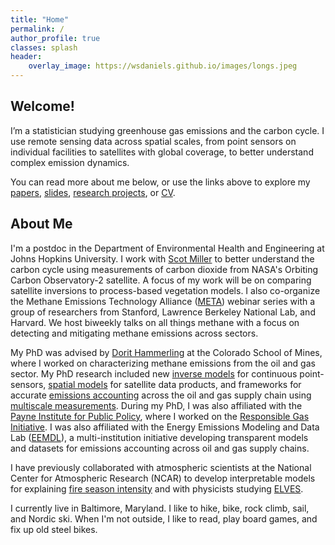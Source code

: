 ```yaml
---
title: "Home"
permalink: /
author_profile: true
classes: splash
header:
    overlay_image: https://wsdaniels.github.io/images/longs.jpeg
---
```



Welcome!
------
I’m a statistician studying greenhouse gas emissions and the carbon cycle. I use remote sensing data across spatial scales, from point sensors on individual facilities to satellites with global coverage, to better understand complex emission dynamics.

You can read more about me below, or use the links above to explore my [papers](https://wsdaniels.github.io/papers/), [slides](https://wsdaniels.github.io/slides/), [research projects](https://wsdaniels.github.io/research/), or [CV](https://wsdaniels.github.io/files/william_daniels_CV_full.pdf).



About Me
------
I'm a postdoc in the Department of Environmental Health and Engineering at Johns Hopkins University. I work with [Scot Miller](https://scotmmiller.github.io/) to better understand the carbon cycle using measurements of carbon dioxide from NASA's Orbiting Carbon Observatory-2 satellite. A focus of my work will be on comparing satellite inversions to process-based vegetation models. I also co-organize the Methane Emissions Technology Alliance ([META](https://ngi.stanford.edu/events-news/meta-seminars)) webinar series with a group of researchers from Stanford, Lawrence Berkeley National Lab, and Harvard. We host biweekly talks on all things methane with a focus on detecting and mitigating methane emissions across sectors.

My PhD was advised by [Dorit Hammerling](https://ams.mines.edu/hammerling-research-group/) at the Colorado School of Mines, where I worked on characterizing methane emissions from the oil and gas sector. My PhD research included new [inverse models](https://doi.org/10.48550/arXiv.2506.03395) for continuous point-sensors, [spatial models](https://wsdaniels.github.io/files/2021_daniels_MS_thesis.pdf) for satellite data products, and frameworks for accurate [emissions accounting](https://doi.org/10.1021/acs.est.2c06211) across the oil and gas supply chain using [multiscale measurements](https://doi.org/10.1021/acs.est.3c01121). During my PhD, I was also affiliated with the [Payne Institute for Public Policy](https://payneinstitute.mines.edu/), where I worked on the [Responsible Gas Initiative](https://www.mines.edu/global-energy-future/responsiblegas/). I was also affiliated with the Energy Emissions Modeling and Data Lab ([EEMDL](https://www.eemdl.utexas.edu/)), a multi-institution initiative developing transparent models and datasets for emissions accounting across oil and gas supply chains.

I have previously collaborated with atmospheric scientists at the National Center for Atmospheric Research (NCAR) to develop interpretable models for explaining [fire season intensity](https://doi.org/10.1029/2022JD036774) and with physicists studying [ELVES](https://wsdaniels.github.io/files/2019_daniels_physics_senior_design.pdf).

I currently live in Baltimore, Maryland. I like to hike, bike, rock climb, sail, and Nordic ski. When I'm not outside, I like to read, play board games, and fix up old steel bikes.

